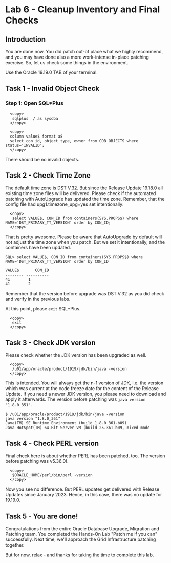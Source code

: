 # Lab 6 - Cleanup Inventory and Final Checks

## Introduction 
You are done now. You did patch out-of place what we highly recommend, and you may have done also a more work-intense in-place patching exercise. So, let us check some things in the environment. 

Use the Oracle 19.19.0 TAB of your terminal.

## Task 1 - Invalid Object Check

### Step 1: Open SQL*Plus

  ```
    <copy>
     sqlplus  / as sysdba 
    </copy>
  ```

  ```
    <copy>
    column value$ format a8
    select con_id, object_type, owner from CDB_OBJECTS where status='INVALID';
    </copy>
  ```

There should be no invalid objects.

## Task 2 - Check Time Zone
The default time zone is DST V.32. But since the Release Update 19.18.0 all existing time zone files will be delivered. Please check if the automated patching with AutoUpgrade has updated the time zone. Remember, that the config file had upg1.timezone_upg=yes set intentionally:

  ```
    <copy>
     select VALUE$, CON_ID from containers(SYS.PROPS$) where NAME='DST_PRIMARY_TT_VERSION' order by CON_ID;
    </copy>
  ```

That is pretty awesome. Please be aware that AutoUpgrade by default will not adjust the time zone when you patch. But we set it intentionally, and the containers have been updated.

```
SQL> select VALUE$, CON_ID from containers(SYS.PROPS$) where NAME='DST_PRIMARY_TT_VERSION' order by CON_ID

VALUE$	     CON_ID
-------- ----------
41		  1
41		  2
```

Remember that the version before upgrade was DST V.32 as you did check and verify in the previous labs. 

At this point, please `exit` SQL*Plus.
  ```
    <copy>
     exit
    </copy>
  ```



## Task 3 - Check JDK version
Please check whether the JDK version has been upgraded as well.

  ```
    <copy>
     /u01/app/oracle/product/1919/jdk/bin/java -version
    </copy>
  ```


This is intended. You will always get the n-1 version of JDK, i.e. the version which was current at the code freeze date for the content of the Release Update. If you need a newer JDK version, you please need to download and apply it afterwards. The version before patching was `java version "1.8.0_351"`.

```
$ /u01/app/oracle/product/1919/jdk/bin/java -version
java version "1.8.0_361"
Java(TM) SE Runtime Environment (build 1.8.0_361-b09)
Java HotSpot(TM) 64-Bit Server VM (build 25.361-b09, mixed mode
```

## Task 4 - Check PERL version
Final check here is about whether PERL has been patched, too. The version before patching was v5.36.0).

  ```
    <copy>
     $ORACLE_HOME/perl/bin/perl -version
    </copy>
  ```


Now you see no difference. But PERL updates get delivered with Release Updates since January 2023. Hence, in this case, there was no update for 19.19.0.

## Task 5 - You are done!

Congratulations from the entire Oracle Database Upgrade, Migration and Patching team. You completed the Hands-On Lab "Patch me if you can" successfully. Next time, we'll approach the Grid Infrastructure patching together. 

But for now, relax - and thanks for taking the time to complete this lab.
